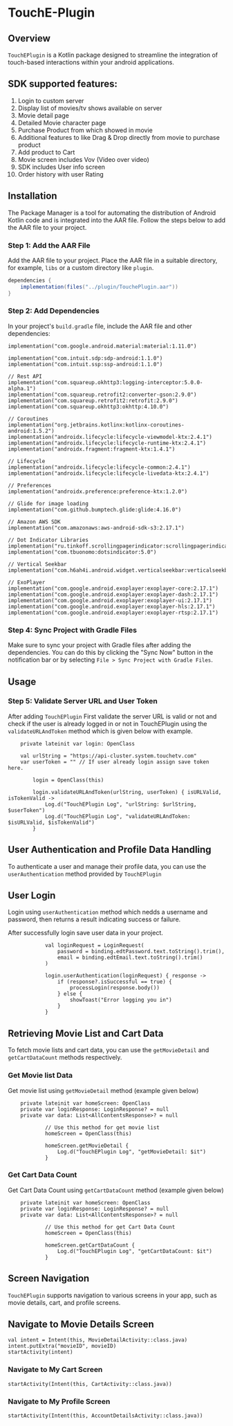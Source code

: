 # TouchE-Plugin

## Overview
`TouchEPlugin` is a Kotlin package designed to streamline the integration of touch-based interactions within your android applications.

## SDK supported features:
1. Login to custom server
2. Display list of movies/tv shows available on server
3. Movie detail page
4. Detailed Movie character page
5. Purchase Product from which showed in movie
6. Additional features to like Drag & Drop directly from movie to purchase product
7. Add product to Cart
8. Movie screen includes Vov (Video over video)
9. SDK includes User info screen
10. Order history with user Rating

## Installation

The Package Manager is a tool for automating the distribution of Android Kotlin code and is integrated into the AAR file. Follow the steps below to add the AAR file to your project.

### Step 1: Add the AAR File

Add the AAR file to your project. Place the AAR file in a suitable directory, for example, `libs` or a custom directory like `plugin`.

```gradle
dependencies {
    implementation(files("../plugin/TouchePlugin.aar"))
}
```

### Step 2: Add Dependencies

In your project's `build.gradle` file, include the AAR file and other dependencies:

    implementation("com.google.android.material:material:1.11.0")
   
    implementation("com.intuit.sdp:sdp-android:1.1.0")
    implementation("com.intuit.ssp:ssp-android:1.1.0")
    
    // Rest API
    implementation("com.squareup.okhttp3:logging-interceptor:5.0.0-alpha.1")
    implementation("com.squareup.retrofit2:converter-gson:2.9.0")
    implementation("com.squareup.retrofit2:retrofit:2.9.0")
    implementation("com.squareup.okhttp3:okhttp:4.10.0")
    
    // Coroutines
    implementation("org.jetbrains.kotlinx:kotlinx-coroutines-android:1.5.2")
    implementation("androidx.lifecycle:lifecycle-viewmodel-ktx:2.4.1")
    implementation("androidx.lifecycle:lifecycle-runtime-ktx:2.4.1")
    implementation("androidx.fragment:fragment-ktx:1.4.1")
    
    // Lifecycle
    implementation("androidx.lifecycle:lifecycle-common:2.4.1")
    implementation("androidx.lifecycle:lifecycle-livedata-ktx:2.4.1")
    
    // Preferences
    implementation("androidx.preference:preference-ktx:1.2.0")
    
    // Glide for image loading
    implementation("com.github.bumptech.glide:glide:4.16.0")
    
    // Amazon AWS SDK
    implementation("com.amazonaws:aws-android-sdk-s3:2.17.1")
    
    // Dot Indicator Libraries
    implementation("ru.tinkoff.scrollingpagerindicator:scrollingpagerindicator:1.0.0")
    implementation("com.tbuonomo:dotsindicator:5.0")
    
    // Vertical Seekbar
    implementation("com.h6ah4i.android.widget.verticalseekbar:verticalseekbar:1.0.0")
    
    // ExoPlayer
    implementation("com.google.android.exoplayer:exoplayer-core:2.17.1")
    implementation("com.google.android.exoplayer:exoplayer-dash:2.17.1")
    implementation("com.google.android.exoplayer:exoplayer-ui:2.17.1")
    implementation("com.google.android.exoplayer:exoplayer-hls:2.17.1")
    implementation("com.google.android.exoplayer:exoplayer-rtsp:2.17.1")


### Step 4: Sync Project with Gradle Files

Make sure to sync your project with Gradle files after adding the dependencies. You can do this by clicking the "Sync Now" button in the notification bar or by selecting `File > Sync Project with Gradle Files`.

## Usage

### Step 5: Validate Server URL and User Token

After adding `TouchEPlugin` First validate the server URL is valid or not and check if the user is already logged in or not in TouchEPlugin using the `validateURLAndToken` method which is given below with example.

```
    private lateinit var login: OpenClass

    val urlString = "https://api-cluster.system.touchetv.com"
    var userToken = "" // If user already login assign save token here.

        login = OpenClass(this)

        login.validateURLAndToken(urlString, userToken) { isURLValid, isTokenValid ->
            Log.d("TouchEPlugin Log", "urlString: $urlString, $userToken")
            Log.d("TouchEPlugin Log", "validateURLAndToken: $isURLValid, $isTokenValid")
        }
```

## User Authentication and Profile Data Handling

To authenticate a user and manage their profile data, you can use the `userAuthentication` method provided by `TouchEPlugin`

## User Login

Login using `userAuthentication` method which nedds a username and password, then returns a result indicating success or failure.

After successfully login save user data in your project.

```
            val loginRequest = LoginRequest(
                password = binding.edtPassword.text.toString().trim(),
                email = binding.edtEmail.text.toString().trim()
            )

            login.userAuthentication(loginRequest) { response ->
                if (response?.isSuccessful == true) {
                    processLogin(response.body())
                } else {
                    showToast("Error logging you in")
                }
            }

```

## Retrieving Movie List and Cart Data

To fetch movie lists and cart data, you can use the `getMovieDetail` and `getCartDataCount` methods respectively.

### Get Movie list Data

Get movie list using `getMovieDetail` method (example given below)

```
    private lateinit var homeScreen: OpenClass
    private var loginResponse: LoginResponse? = null
    private var data: List<AllContentsResponse>? = null

            // Use this method for get movie list
            homeScreen = OpenClass(this)

            homeScreen.getMovieDetail {
                Log.d("TouchEPlugin Log", "getMovieDetail: $it")
            }
```

### Get Cart Data Count

Get Cart Data Count using `getCartDataCount` method (example given below)

```
    private lateinit var homeScreen: OpenClass
    private var loginResponse: LoginResponse? = null
    private var data: List<AllContentsResponse>? = null

            // Use this method for get Cart Data Count
            homeScreen = OpenClass(this)

            homeScreen.getCartDataCount {
                Log.d("TouchEPlugin Log", "getCartDataCount: $it")
            }

```

## Screen Navigation

`TouchEPlugin` supports navigation to various screens in your app, such as movie details, cart, and profile screens.

## Navigate to Movie Details Screen

```
val intent = Intent(this, MovieDetailActivity::class.java)
intent.putExtra("movieID", movieID)
startActivity(intent)
```

### Navigate to My Cart Screen

```
startActivity(Intent(this, CartActivity::class.java))
```

### Navigate to My Profile Screen

```
startActivity(Intent(this, AccountDetailsActivity::class.java))
```
